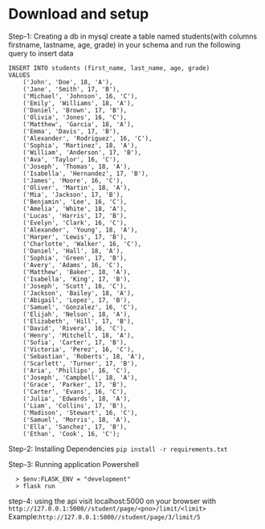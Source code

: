 # Download and setup

Step-1: Creating a db in mysql
create a table named students(with columns firstname, lastname, age, grade) in your schema
and run the following query to insert data
``` 
INSERT INTO students (first_name, last_name, age, grade)
VALUES
    ('John', 'Doe', 18, 'A'),
    ('Jane', 'Smith', 17, 'B'),
    ('Michael', 'Johnson', 16, 'C'),
    ('Emily', 'Williams', 18, 'A'),
    ('Daniel', 'Brown', 17, 'B'),
    ('Olivia', 'Jones', 16, 'C'),
    ('Matthew', 'Garcia', 18, 'A'),
    ('Emma', 'Davis', 17, 'B'),
    ('Alexander', 'Rodriguez', 16, 'C'),
    ('Sophia', 'Martinez', 18, 'A'),
    ('William', 'Anderson', 17, 'B'),
    ('Ava', 'Taylor', 16, 'C'),
    ('Joseph', 'Thomas', 18, 'A'),
    ('Isabella', 'Hernandez', 17, 'B'),
    ('James', 'Moore', 16, 'C'),
    ('Oliver', 'Martin', 18, 'A'),
    ('Mia', 'Jackson', 17, 'B'),
    ('Benjamin', 'Lee', 16, 'C'),
    ('Amelia', 'White', 18, 'A'),
    ('Lucas', 'Harris', 17, 'B'),
    ('Evelyn', 'Clark', 16, 'C'),
    ('Alexander', 'Young', 18, 'A'),
    ('Harper', 'Lewis', 17, 'B'),
    ('Charlotte', 'Walker', 16, 'C'),
    ('Daniel', 'Hall', 18, 'A'),
    ('Sophia', 'Green', 17, 'B'),
    ('Avery', 'Adams', 16, 'C'),
    ('Matthew', 'Baker', 18, 'A'),
    ('Isabella', 'King', 17, 'B'),
    ('Joseph', 'Scott', 16, 'C'),
    ('Jackson', 'Bailey', 18, 'A'),
    ('Abigail', 'Lopez', 17, 'B'),
    ('Samuel', 'Gonzalez', 16, 'C'),
    ('Elijah', 'Nelson', 18, 'A'),
    ('Elizabeth', 'Hill', 17, 'B'),
    ('David', 'Rivera', 16, 'C'),
    ('Henry', 'Mitchell', 18, 'A'),
    ('Sofia', 'Carter', 17, 'B'),
    ('Victoria', 'Perez', 16, 'C'),
    ('Sebastian', 'Roberts', 18, 'A'),
    ('Scarlett', 'Turner', 17, 'B'),
    ('Aria', 'Phillips', 16, 'C'),
    ('Joseph', 'Campbell', 18, 'A'),
    ('Grace', 'Parker', 17, 'B'),
    ('Carter', 'Evans', 16, 'C'),
    ('Julia', 'Edwards', 18, 'A'),
    ('Liam', 'Collins', 17, 'B'),
    ('Madison', 'Stewart', 16, 'C'),
    ('Samuel', 'Morris', 18, 'A'),
    ('Ella', 'Sanchez', 17, 'B'),
    ('Ethan', 'Cook', 16, 'C');
```

Step-2: Installing Dependencies
    ```pip install -r requirements.txt```

Step-3: Running application
Powershell
```
  > $env:FLASK_ENV = "development"
  > flask run
```
step-4: using the api
visit localhost:5000 on your browser
with 
```http://127.0.0.1:5000//student/page/<pno>/limit/<limit>```
Example:```http://127.0.0.1:5000//student/page/3/limit/5```
